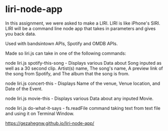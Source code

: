 # liri-node-app
In this assignment, we were asked to make a LIRI. LIRI is like iPhone's SIRI. LIRI will be a command line node app that takes in parameters and gives you back data.

Used with bandsintown APIs, Spotify and OMDB APIs.

Made so liri.js can take in one of the following commands:

node liri.js spotify-this-song - Displays various Data about Song inputed as well as a 30 second clip.
Artist(s) name, The song's name, A preview link of the song from Spotify, and The album that the song is from.

node liri.js concert-this - Displays Name of the venue, Venue location, and Date of the Event.

node liri.js movie-this - Displays various Data about any inputed Movie.

node liri.js do-what-it-says - fs.readFile command taking text from text file and using it on Terminal Window.


 https://gezahegnw.github.io/liri-node-app/